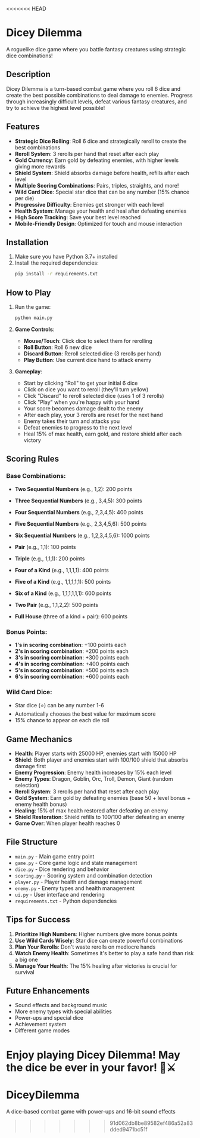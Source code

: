 <<<<<<< HEAD
# Dicey Dilemma

A roguelike dice game where you battle fantasy creatures using strategic dice combinations!

## Description

Dicey Dilemma is a turn-based combat game where you roll 6 dice and create the best possible combinations to deal damage to enemies. Progress through increasingly difficult levels, defeat various fantasy creatures, and try to achieve the highest level possible!

## Features

- **Strategic Dice Rolling**: Roll 6 dice and strategically reroll to create the best combinations
- **Reroll System**: 3 rerolls per hand that reset after each play
- **Gold Currency**: Earn gold by defeating enemies, with higher levels giving more rewards
- **Shield System**: Shield absorbs damage before health, refills after each level
- **Multiple Scoring Combinations**: Pairs, triples, straights, and more!
- **Wild Card Dice**: Special star dice that can be any number (15% chance per die)
- **Progressive Difficulty**: Enemies get stronger with each level
- **Health System**: Manage your health and heal after defeating enemies
- **High Score Tracking**: Save your best level reached
- **Mobile-Friendly Design**: Optimized for touch and mouse interaction

## Installation

1. Make sure you have Python 3.7+ installed
2. Install the required dependencies:
   ```bash
   pip install -r requirements.txt
   ```

## How to Play

1. Run the game:
   ```bash
   python main.py
   ```

2. **Game Controls**:
   - **Mouse/Touch**: Click dice to select them for rerolling
   - **Roll Button**: Roll 6 new dice
   - **Discard Button**: Reroll selected dice (3 rerolls per hand)
   - **Play Button**: Use current dice hand to attack enemy

3. **Gameplay**:
   - Start by clicking "Roll" to get your initial 6 dice
   - Click on dice you want to reroll (they'll turn yellow)
   - Click "Discard" to reroll selected dice (uses 1 of 3 rerolls)
   - Click "Play" when you're happy with your hand
   - Your score becomes damage dealt to the enemy
   - After each play, your 3 rerolls are reset for the next hand
   - Enemy takes their turn and attacks you
   - Defeat enemies to progress to the next level
   - Heal 15% of max health, earn gold, and restore shield after each victory

## Scoring Rules

### Base Combinations:
- **Two Sequential Numbers** (e.g., 1,2): 200 points
- **Three Sequential Numbers** (e.g., 3,4,5): 300 points
- **Four Sequential Numbers** (e.g., 2,3,4,5): 400 points
- **Five Sequential Numbers** (e.g., 2,3,4,5,6): 500 points
- **Six Sequential Numbers** (e.g., 1,2,3,4,5,6): 1000 points

- **Pair** (e.g., 1,1): 100 points
- **Triple** (e.g., 1,1,1): 200 points
- **Four of a Kind** (e.g., 1,1,1,1): 400 points
- **Five of a Kind** (e.g., 1,1,1,1,1): 500 points
- **Six of a Kind** (e.g., 1,1,1,1,1,1): 600 points
- **Two Pair** (e.g., 1,1,2,2): 500 points
- **Full House** (three of a kind + pair): 600 points

### Bonus Points:
- **1's in scoring combination**: +100 points each
- **2's in scoring combination**: +200 points each
- **3's in scoring combination**: +300 points each
- **4's in scoring combination**: +400 points each
- **5's in scoring combination**: +500 points each
- **6's in scoring combination**: +600 points each

### Wild Card Dice:
- Star dice (⭐) can be any number 1-6
- Automatically chooses the best value for maximum score
- 15% chance to appear on each die roll

## Game Mechanics

- **Health**: Player starts with 25000 HP, enemies start with 15000 HP
- **Shield**: Both player and enemies start with 100/100 shield that absorbs damage first
- **Enemy Progression**: Enemy health increases by 15% each level
- **Enemy Types**: Dragon, Goblin, Orc, Troll, Demon, Giant (random selection)
- **Reroll System**: 3 rerolls per hand that reset after each play
- **Gold System**: Earn gold by defeating enemies (base 50 + level bonus + enemy health bonus)
- **Healing**: 15% of max health restored after defeating an enemy
- **Shield Restoration**: Shield refills to 100/100 after defeating an enemy
- **Game Over**: When player health reaches 0

## File Structure

- `main.py` - Main game entry point
- `game.py` - Core game logic and state management
- `dice.py` - Dice rendering and behavior
- `scoring.py` - Scoring system and combination detection
- `player.py` - Player health and damage management
- `enemy.py` - Enemy types and health management
- `ui.py` - User interface and rendering
- `requirements.txt` - Python dependencies

## Tips for Success

1. **Prioritize High Numbers**: Higher numbers give more bonus points
2. **Use Wild Cards Wisely**: Star dice can create powerful combinations
3. **Plan Your Rerolls**: Don't waste rerolls on mediocre hands
4. **Watch Enemy Health**: Sometimes it's better to play a safe hand than risk a big one
5. **Manage Your Health**: The 15% healing after victories is crucial for survival

## Future Enhancements

- Sound effects and background music
- More enemy types with special abilities
- Power-ups and special dice
- Achievement system
- Different game modes

Enjoy playing Dicey Dilemma! May the dice be ever in your favor! 🎲⚔️ 
=======
# DiceyDilemma
A dice-based combat game with power-ups and 16-bit sound effects
>>>>>>> 91d062db8be89582ef486a52a83dded9471bc51f
